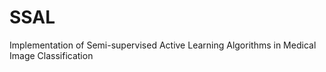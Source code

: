 # SSAL
Implementation of Semi-supervised Active Learning Algorithms in Medical Image Classification
